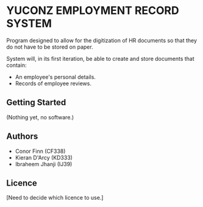 # YUCONZ EMPLOYMENT RECORD SYSTEM
Program designed to allow for the digitization of HR documents 
so that they do not have to be stored on paper.

System will, in its first iteration, be able to create and 
store documents that contain:
* An employee's personal details.
* Records of employee reviews. 

## Getting Started
 (Nothing yet, no software.)
## Authors
* Conor Finn (CF338)
* Kieran D'Arcy (KD333)
* Ibraheem Jhanji (IJ39)

## Licence
 [Need to decide which licence to use.]